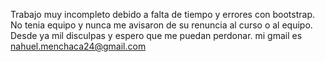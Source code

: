 Trabajo muy incompleto debido a falta de tiempo y errores con bootstrap. No tenia equipo y nunca me avisaron de su renuncia al curso o al equipo. Desde ya mil disculpas y espero que me puedan perdonar.
mi gmail es  nahuel.menchaca24@gmail.com
